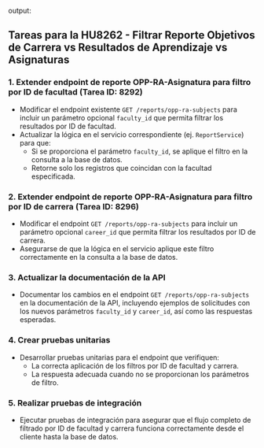 output: 
## Tareas para la HU8262 - Filtrar Reporte Objetivos de Carrera vs Resultados de Aprendizaje vs Asignaturas

### 1. Extender endpoint de reporte OPP-RA-Asignatura para filtro por ID de facultad (Tarea ID: 8292)
- Modificar el endpoint existente `GET /reports/opp-ra-subjects` para incluir un parámetro opcional `faculty_id` que permita filtrar los resultados por ID de facultad.
- Actualizar la lógica en el servicio correspondiente (ej. `ReportService`) para que:
  - Si se proporciona el parámetro `faculty_id`, se aplique el filtro en la consulta a la base de datos.
  - Retorne solo los registros que coincidan con la facultad especificada.

### 2. Extender endpoint de reporte OPP-RA-Asignatura para filtro por ID de carrera (Tarea ID: 8296)
- Modificar el endpoint `GET /reports/opp-ra-subjects` para incluir un parámetro opcional `career_id` que permita filtrar los resultados por ID de carrera.
- Asegurarse de que la lógica en el servicio aplique este filtro correctamente en la consulta a la base de datos.

### 3. Actualizar la documentación de la API
- Documentar los cambios en el endpoint `GET /reports/opp-ra-subjects` en la documentación de la API, incluyendo ejemplos de solicitudes con los nuevos parámetros `faculty_id` y `career_id`, así como las respuestas esperadas.

### 4. Crear pruebas unitarias
- Desarrollar pruebas unitarias para el endpoint que verifiquen:
  - La correcta aplicación de los filtros por ID de facultad y carrera.
  - La respuesta adecuada cuando no se proporcionan los parámetros de filtro.

### 5. Realizar pruebas de integración
- Ejecutar pruebas de integración para asegurar que el flujo completo de filtrado por ID de facultad y carrera funciona correctamente desde el cliente hasta la base de datos.
